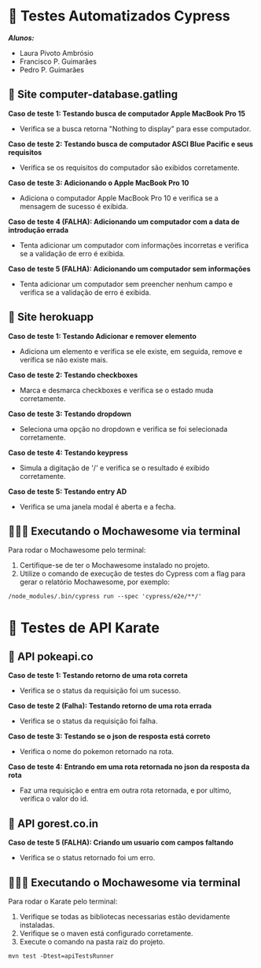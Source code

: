 # 💉 Testes Automatizados Cypress
***Alunos:***
- Laura Pivoto Ambrósio
- Francisco P. Guimarães
- Pedro P. Guimarães

## 🛜 Site computer-database.gatling
**Caso de teste 1: Testando busca de computador Apple MacBook Pro 15**
  - Verifica se a busca retorna "Nothing to display" para esse computador.

**Caso de teste 2: Testando busca de computador ASCI Blue Pacific e seus requisitos**
  - Verifica se os requisitos do computador são exibidos corretamente.

**Caso de teste 3: Adicionando o Apple MacBook Pro 10**
  - Adiciona o computador Apple MacBook Pro 10 e verifica se a mensagem de sucesso é exibida.

**Caso de teste 4 (FALHA): Adicionando um computador com a data de introdução errada**
  - Tenta adicionar um computador com informações incorretas e verifica se a validação de erro é exibida.

**Caso de teste 5 (FALHA): Adicionando um computador sem informações**
  - Tenta adicionar um computador sem preencher nenhum campo e verifica se a validação de erro é exibida.

## 🛜 Site herokuapp
**Caso de teste 1: Testando Adicionar e remover elemento**
  - Adiciona um elemento e verifica se ele existe, em seguida, remove e verifica se não existe mais.

**Caso de teste 2: Testando checkboxes**
  - Marca e desmarca checkboxes e verifica se o estado muda corretamente.

**Caso de teste 3: Testando dropdown**
  - Seleciona uma opção no dropdown e verifica se foi selecionada corretamente.

**Caso de teste 4: Testando keypress**
  - Simula a digitação de '/' e verifica se o resultado é exibido corretamente.

**Caso de teste 5: Testando entry AD**
  - Verifica se uma janela modal é aberta e a fecha.

## 👨🏻‍💻 Executando o Mochawesome via terminal

Para rodar o Mochawesome pelo terminal:

1. Certifique-se de ter o Mochawesome instalado no projeto.
2. Utilize o comando de execução de testes do Cypress com a flag para gerar o relatório Mochawesome, por exemplo:

```
/node_modules/.bin/cypress run --spec 'cypress/e2e/**/'
```

# 💉 Testes de API Karate

## 🛜 API pokeapi.co
**Caso de teste 1: Testando retorno de uma rota correta**
  - Verifica se o status da requisição foi um sucesso.

**Caso de teste 2 (Falha): Testando retorno de uma rota errada**
  - Verifica se o status da requisição foi falha.

**Caso de teste 3: Testando se o json de resposta está correto**
  - Verifica o nome do pokemon retornado na rota.

**Caso de teste 4: Entrando em uma rota retornada no json da resposta da rota**
  - Faz uma requisição e entra em outra rota retornada, e por ultimo, verifica o valor do id.

## 🛜 API gorest.co.in

**Caso de teste 5 (FALHA): Criando um usuario com campos faltando**
  - Verifica se o status retornado foi um erro.

## 👨🏻‍💻 Executando o Mochawesome via terminal

Para rodar o Karate pelo terminal:

1. Verifique se todas as bibliotecas necessarias estão devidamente instaladas.
2. Verifique se o maven está configurado corretamente.
3. Execute o comando na pasta raiz do projeto.

```
mvn test -Dtest=apiTestsRunner
```
